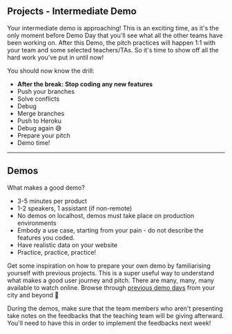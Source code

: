 ## Projects - Intermediate Demo

Your intermediate demo is approaching! This is an exciting time, as it's the only moment before Demo Day that you'll see what all the other teams have been working on. After this Demo, the pitch practices will happen 1:1 with your team and some selected teachers/TAs. So it's time to show off all the hard work you've put in until now!

You should now know the drill:
- **After the break: Stop coding any new features**
- Push your branches
- Solve conflicts
- Debug
- Merge branches
- Push to Heroku
- Debug again 😅
- Prepare your pitch
- Demo time!

---
## Demos

What makes a good demo?
- 3-5 minutes per product
- 1-2 speakers, 1 assistant (if non-remote)
- No demos on localhost, demos must take place on production environments
- Embody a use case, starting from your pain - do not describe the features you coded.
- Have realistic data on your website
- Practice, practice, practice!

Get some inspiration on how to prepare your own demo by familiarising yourself with previous projects. This is a super useful way to understand what makes a good user journey and pitch. There are many, many, many available to watch online.
Browse through [previous demo days](https://www.youtube.com/playlist?list=PLkbmdtbypn7R_BN6nFX-XZc7uDyMSxhye) from your city and beyond 🚀

During the demos, make sure that the team members who aren't presenting take notes on the feedbacks that the teaching team will be giving afterward. You'll need to have this in order to implement the feedbacks next week!
